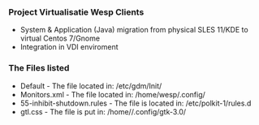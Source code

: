 
### Project Virtualisatie Wesp Clients

  - System & Application (Java) migration from physical SLES 11/KDE to virtual Centos 7/Gnome
  - Integration in VDI enviroment


### The Files listed
 - Default - The file located in: /etc/gdm/Init/
 - Monitors.xml - The file located in: /home/wesp/.config/
 - 55-inhibit-shutdown.rules - The file is located in: /etc/polkit-1/rules.d
 - gtl.css - The file is put in: /home/<user>/.config/gtk-3.0/
